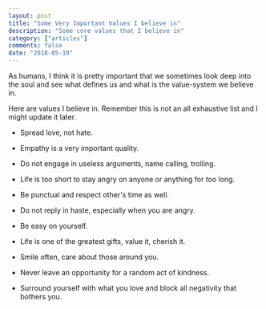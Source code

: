 ```yaml
---
layout: post
title: "Some Very Important Values I believe in"
description: "Some core values that I believe in"
category: ["articles"]
comments: false
date: "2018-05-19"
---
```


As humans, I think it is pretty important that we sometimes look deep into the soul and see what defines us
and what is the value-system we believe in.

Here are values I believe in. Remember this is not an all exhaustive list and I might update it later.

- Spread love, not hate.

- Empathy is a very important quality.

- Do not engage in useless arguments, name calling, trolling.

- Life is too short to stay angry on anyone or anything for too long.

- Be punctual and respect other's time as well.

- Do not reply in haste, especially when you are angry.

- Be easy on yourself.

- Life is one of the greatest gifts, value it, cherish it.

- Smile often, care about those around you.

- Never leave an opportunity for a random act of kindness.

- Surround yourself with what you love and block all negativity that bothers you.

